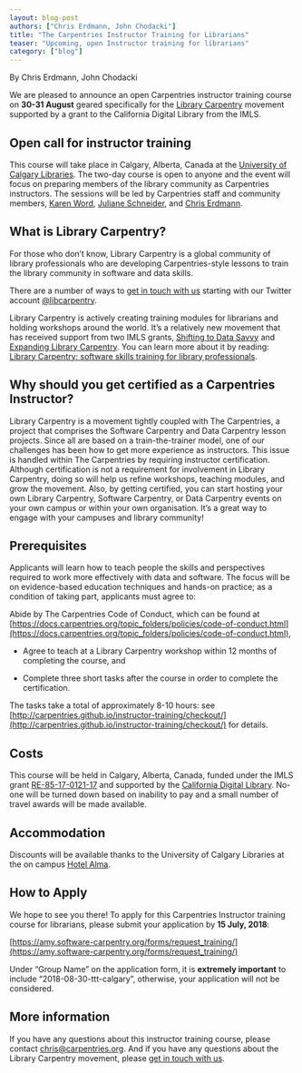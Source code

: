 ```yaml
---
layout: blog-post
authors: ["Chris Erdmann, John Chodacki"]
title: "The Carpentries Instructor Training for Librarians"
teaser: "Upcoming, open Instructor training for librarians"
category: ["blog"]
---
```


By Chris Erdmann, John Chodacki

We are pleased to announce an open Carpentries instructor training course on **30-31 August** geared specifically 
for the [Library Carpentry](https://librarycarpentry.org/) movement supported by a grant to the California Digital 
Library from the IMLS.

## Open call for instructor training 

This course will take place in Calgary, Alberta, Canada at the [University of Calgary Libraries](https://library.ucalgary.ca/). 
The two-day course is open to anyone and the event will focus on preparing members of the library community as 
Carpentries instructors. The sessions will be led by Carpentries staff and community members, 
[Karen Word](https://twitter.com/karen_word), [Juliane Schneider](https://twitter.com/JulianeS), 
and [Chris Erdmann](https://twitter.com/libcce).

## What is Library Carpentry?

For those who don’t know, Library Carpentry is a global community of library professionals who are developing 
Carpentries-style lessons to train the library community in software and data skills. 

There are a number of ways to [get in touch with us](https://librarycarpentry.org/#contact) starting with our 
Twitter account [@libcarpentry](https://twitter.com/libcarpentry).

Library Carpentry is actively creating training modules for librarians and holding workshops around the world. 
It’s a relatively new movement that has received support from two IMLS grants, 
[Shifting to Data Savvy](http://d-scholarship.pitt.edu/33891/) and 
[Expanding Library Carpentry](https://www.imls.gov/sites/default/files/grants/re-85-17-0121-17/proposals/re-85-17-0121-17-full-proposal-documents.pdf). You can learn more about it by reading: [Library Carpentry: software skills training for library professionals](https://www.liberquarterly.eu/articles/10.18352/lq.10176/). 

## Why should you get certified as a Carpentries Instructor? 

Library Carpentry is a movement tightly coupled with The Carpentries, a project that comprises 
the Software Carpentry and Data Carpentry lesson projects. Since all are based on a train-the-trainer model, 
one of our challenges has been how to get more experience as instructors. This issue is handled within 
The Carpentries by requiring instructor certification. Although certification is not a requirement for 
involvement in Library Carpentry, doing so will help us refine workshops, teaching modules, and grow the movement. 
Also, by getting certified, you can start hosting your own Library Carpentry, Software Carpentry, or 
Data Carpentry events on your own campus or within your own organisation. It’s a great way to engage with your 
campuses and library community! 

## Prerequisites 

Applicants will learn how to teach people the skills and perspectives required to work more effectively with 
data and software. The focus will be on evidence-based education techniques and hands-on practice; as a condition 
of taking part, applicants must agree to: 

Abide by The Carpentries Code of Conduct, which can be found 
at [https://docs.carpentries.org/topic_folders/policies/code-of-conduct.html](https://docs.carpentries.org/topic_folders/policies/code-of-conduct.html), 

- Agree to teach at a Library Carpentry workshop within 12 months of completing the course, and 

- Complete three short tasks after the course in order to complete the certification. 

The tasks take a total of approximately 8-10 hours: 
see [http://carpentries.github.io/instructor-training/checkout/](http://carpentries.github.io/instructor-training/checkout/) for 
details. 

## Costs 

This course will be held in Calgary, Alberta, Canada, funded under the IMLS 
grant [RE-85-17-0121-17](https://www.imls.gov/grants/awarded/re-85-17-0121-17) 
and supported by the [California Digital Library](https://www.cdlib.org/). 
No-one will be turned down based on inability to pay and a small number of travel awards will be made available.

## Accommodation

Discounts will be available thanks to the University of Calgary Libraries at the on campus [Hotel Alma](https://www.hotelalma.ca/). 

## How to Apply

We hope to see you there! To apply for this Carpentries Instructor training course for librarians, 
please submit your application by **15 July, 2018**: 

[https://amy.software-carpentry.org/forms/request_training/](https://amy.software-carpentry.org/forms/request_training/)

Under “Group Name” on the application form, it is **extremely important** to include “2018-08-30-ttt-calgary”, 
otherwise, your application will not be considered. 

## More information 

If you have any questions about this instructor training course, please contact [chris@carpentries.org](mailto:chris@carpentries.org). 
And if you have any questions about the Library Carpentry movement, 
please [get in touch with us](https://librarycarpentry.org/#contact).
